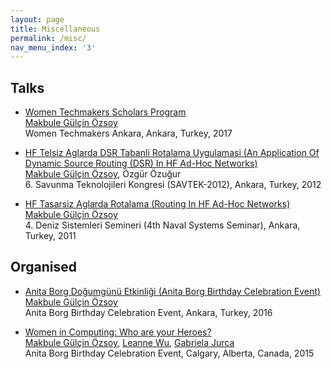 ```yaml
---
layout: page
title: Miscellaneous
permalink: /misc/
nav_menu_index: '3'
---
```


## Talks 

* [Women Techmakers Scholars Program](../assets/papers/WTM_13032017.pdf) <br/>
	[Makbule Gülçin Özsoy](https://mgulcin.github.io) <br/>
	Women Techmakers Ankara, Ankara, Turkey, 2017
	
* [HF Telsiz Aglarda DSR Tabanli Rotalama Uygulamasi (An Application Of Dynamic Source Routing (DSR) In HF Ad-Hoc Networks)](../assets/papers/HFTelsizAglardaDSRTabanliRotalamaUygulamasi.pdf) <br/>
	[Makbule Gülçin Özsoy](https://mgulcin.github.io), Özgür Özuğur <br/>
	6\. Savunma Teknolojileri Kongresi (SAVTEK-2012), Ankara, Turkey, 2012
	
* [HF Tasarsiz Aglarda Rotalama (Routing In HF Ad-Hoc Networks)](../assets/papers/HFTasarsizAglardaRotalama.pdf) <br/>
	[Makbule Gülçin Özsoy](https://mgulcin.github.io) <br/>
	4\. Deniz Sistemleri Semineri (4th Naval Systems Seminar), Ankara, Turkey, 2011



## Organised

* [Anita Borg Doğumgünü Etkinliği (Anita Borg Birthday Celebration Event)](https://www.eventbrite.com/e/anita-borg-dogumgunu-etkinligi-ankara-tickets-21054933874)<br/>
	[Makbule Gülçin Özsoy](https://mgulcin.github.io) <br/>
	Anita Borg Birthday Celebration Event, Ankara, Turkey, 2016
	
* [Women in Computing: Who are your Heroes?](https://www.eventbrite.com/e/women-in-computing-who-are-your-heroes-tickets-15579081452)<br/>
	[Makbule Gülçin Özsoy](https://mgulcin.github.io), [Leanne Wu](https://science.ucalgary.ca/computer-science), [Gabriela Jurca](https://science.ucalgary.ca/computer-science) <br/>
	Anita Borg Birthday Celebration Event, Calgary, Alberta, Canada, 2015
	

